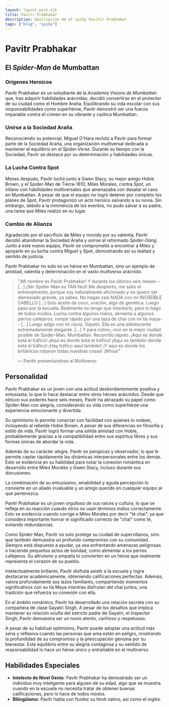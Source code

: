 ```yaml
---
layout: layout-post.njk
title: Pavitr Prabhakar
description: Descripción de el spidy Pavitir Prabhakar
tags: ["blog", "spidy"]
---
```


# Pavitr Prabhakar

## El *Spider-Man* de Mumbattan

### **Orígenes Heroicos**  
Pavitr Prabhakar es un estudiante de la *Academia Visions de Mumbattan* que, tras adquirir habilidades arácnidas, decidió convertirse en el protector de su ciudad como el Hombre Araña. Equilibrando su vida escolar con sus responsabilidades como superhéroe, Pavitr demostró ser una fuerza imparable contra el crimen en su vibrante y caótica Mumbattan.  

### **Unirse a la Sociedad Araña**  
Reconociendo su potencial, Miguel O'Hara reclutó a Pavitr para formar parte de la Sociedad Araña, una organización multiversal dedicada a mantener el equilibrio en el *Spider-Verse*. Durante su tiempo con la Sociedad, Pavitr se destacó por su determinación y habilidades únicas.  

### **La Lucha Contra Spot**  
Meses después, Pavitr luchó junto a Gwen Stacy, su mejor amigo Hobie Brown, y el Spider-Man de Tierra-1610, Miles Morales, contra *Spot*, un villano con habilidades multiversales que amenazaba con desatar el caos en Mumbattan. A pesar de que el equipo no logró detener por completo los planes de Spot, Pavitr protagonizó un acto heroico salvando a su novia. Sin embargo, debido a la inminencia de los eventos, no pudo salvar a su padre, una tarea que Miles realizó en su lugar.  

### **Cambio de Alianza**  
Agradecido por el sacrificio de Miles y movido por su valentía, Pavitr decidió abandonar la Sociedad Araña y unirse al reformado *Spider-Gang*. Junto a este nuevo equipo, Pavitr se comprometió a encontrar a Miles y apoyarlo en su lucha contra Miguel y Spot, demostrando así su lealtad y sentido de justicia.  

Pavitr Prabhakar no solo es un héroe en Mumbattan, sino un ejemplo de amistad, valentía y determinación en el vasto multiverso arácnido.

> "¡Mi nombre es Pavitr Prabhakar! Y durante los últimos seis meses-- [...] ¡Ser Spider-Man es TAN fácil! Me despierto, me salto el entrenamiento, porque soy naturalmente aficionado y no quiero ser demasiado grande, ya sabes. No hagas casi NADA con mi INCREÍBLE CABELLO [...] Solo aceite de coco, oración, algo de genética. Luego paso por la escuela. Realmente no tengo que intentarlo, pero lo hago de todos modos. Lucha contra algunos malos, alimenta a algunos perros callejeros, rompe rápido por una taza de chai con mi tía maya-- [...] Luego salgo con mi novia, Gayatri. Ella es una adolescente extremadamente elegante. [...] Y para colmo, vivo en la mejor ciudad posible de Spider-Man, Mumbattan. Recorrido rápido. ¡Aquí es donde está el tráfico! ¡Aquí es donde está el tráfico! ¡Aquí es también donde está el tráfico! ¡Hay tráfico aquí también! ¡Y aquí es donde los británicos robaron todas nuestras cosas! ¡Whoa!"
>
> ―  Pavitir presentandose al Multiverso

## Personalidad

Pavitr Prabhakar es un joven con una actitud desbordantemente positiva y entusiasta, lo que lo hace destacar entre otros héroes arácnidos. Desde que obtuvo sus poderes hace seis meses, Pavitr ha abrazado su papel como Spider-Man con alegría, considerando su vida como superhéroe una experiencia emocionante y divertida.  

Su optimismo le permite conectar con facilidad con quienes lo rodean, incluyendo al rebelde Hobie Brown. A pesar de sus diferencias en filosofía y estilo de vida, Pavitr logró formar una sólida amistad con Hobie, probablemente gracias a la compatibilidad entre sus espíritus libres y sus formas únicas de abordar la vida.  

Además de su carácter alegre, Pavitr es perspicaz y observador, lo que le permite captar rápidamente las dinámicas interpersonales entre los demás. Esto se evidencia en su habilidad para notar la conexión romántica en desarrollo entre Miles Morales y Gwen Stacy, incluso durante sus discusiones.  

La combinación de su entusiasmo, amabilidad y aguda percepción lo convierte en un aliado invaluable y un amigo querido en cualquier equipo al que pertenezca.

Pavitr Prabhakar es un joven orgulloso de sus raíces y cultura, lo que se refleja en su reacción cuando otros no usan términos indios correctamente. Esto se evidencia cuando corrige a Miles Morales por decir "té chai", ya que considera importante honrar el significado correcto de "chai" como té, evitando redundancias.

Como Spider-Man, Pavitr no solo protege su ciudad de supervillanos, sino que también demuestra un profundo compromiso con su comunidad. Siempre está dispuesto a ayudar, ya sea enfrentando amenazas peligrosas o haciendo pequeños actos de bondad, como alimentar a los perros callejeros. Su altruismo y empatía lo convierten en un héroe que realmente representa el corazón de su pueblo.

Intelectualmente brillante, Pavitr disfruta asistir a la escuela y logra destacarse académicamente, obteniendo calificaciones perfectas. Además, valora profundamente sus lazos familiares, compartiendo momentos significativos con su tía Maya mientras disfrutan del chai juntos, una tradición que refuerza su conexión con ella.

En el ámbito romántico, Pavitr ha desarrollado una relación secreta con su compañera de clase Gayatri Singh. A pesar de los desafíos que implica mantener su relación oculta del estricto padre de Gayatri, el inspector Singh, Pavitr demuestra ser un novio atento, cariñoso y respetuoso.

A pesar de su habitual optimismo, Pavitr puede adoptar una actitud más seria y reflexiva cuando las personas que ama están en peligro, mostrando la profundidad de su compromiso y la preocupación genuina por su bienestar. Este equilibrio entre su alegría contagiosa y su sentido de responsabilidad lo hace un héroe único y entrañable en el multiverso.

## Habilidades Especiales

 - **Intelecto de Nivel Genio**: Pavitr Prabhakar ha demostrado ser un individuo muy inteligente para alguien de su edad, algo que se muestra cuando en la escuela no necesita tratar de obtener buenas calificaciones, pero lo hace de todos modos.
 - **Bilingüismo**: Pavitr habla con fluidez su hindi nativo, así como el inglés.